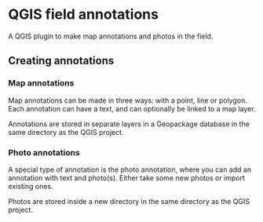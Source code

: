 # QGIS field annotations

A QGIS plugin to make map annotations and photos in the field.

## Creating annotations

### Map annotations

Map annotations can be made in three ways: with a point, line or polygon. Each annotation can have a text, and can optionally be linked to a map layer.

Annotations are stored in separate layers in a Geopackage database in the same directory as the QGIS project.

### Photo annotations

A special type of annotation is the photo annotation, where you can add an annotation with text and photo(s). Either take some new photos or import existing ones.

Photos are stored inside a new directory in the same directory as the QGIS project.